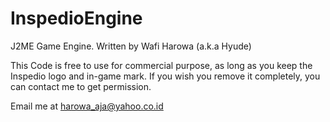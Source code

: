 InspedioEngine
==============

J2ME Game Engine. Written by Wafi Harowa (a.k.a Hyude)

This Code is free to use for commercial purpose, as long as you keep the Inspedio logo and in-game mark.
If you wish you remove it completely, you can contact me to get permission.

Email me at harowa_aja@yahoo.co.id
